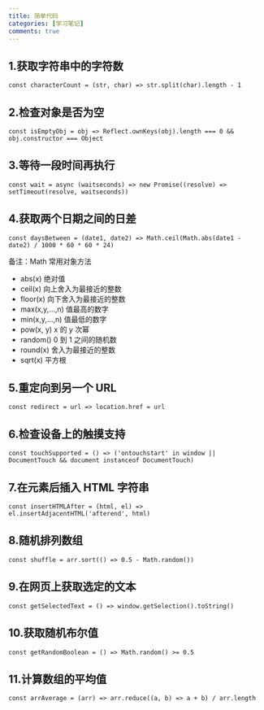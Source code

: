 ```yaml
---
title: 简单代码
categories: [学习笔记]
comments: true
---
```


## 1.获取字符串中的字符数

```
const characterCount = (str, char) => str.split(char).length - 1
```

## 2.检查对象是否为空

```
const isEmptyObj = obj => Reflect.ownKeys(obj).length === 0 && obj.constructor === Object
```

## 3.等待一段时间再执行

```
const wait = async (waitseconds) => new Promise((resolve) => setTimeout(resolve, waitseconds))
```

## 4.获取两个日期之间的日差

```
const daysBetween = (date1, date2) => Math.ceil(Math.abs(date1 - date2) / 1000 * 60 * 60 * 24)
```

备注：Math 常用对象方法

- abs(x) 绝对值
- ceil(x) 向上舍入为最接近的整数
- floor(x) 向下舍入为最接近的整数
- max(x,y,...,n) 值最高的数字
- min(x,y,...,n) 值最低的数字
- pow(x, y) x 的 y 次幂
- random() 0 到 1 之间的随机数
- round(x) 舍入为最接近的整数
- sqrt(x) 平方根

## 5.重定向到另一个 URL

```
const redirect = url => location.href = url
```

## 6.检查设备上的触摸支持

```
const touchSupported = () => ('ontouchstart' in window || DocumentTouch && document instanceof DocumentTouch)
```

## 7.在元素后插入 HTML 字符串

```
const insertHTMLAfter = (html, el) => el.insertAdjacentHTML('afterend', html)
```

## 8.随机排列数组

```
const shuffle = arr.sort(() => 0.5 - Math.random())
```

## 9.在网页上获取选定的文本

```
const getSelectedText = () => window.getSelection().toString()
```

## 10.获取随机布尔值

```
const getRandomBoolean = () => Math.random() >= 0.5
```

## 11.计算数组的平均值

```
const arrAverage = (arr) => arr.reduce((a, b) => a + b) / arr.length
```
